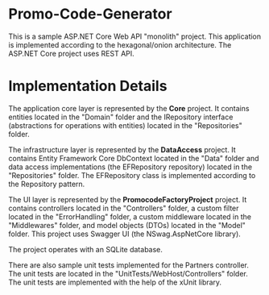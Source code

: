 # Promo-Code-Generator

This is a sample ASP.NET Core Web API "monolith" project. This application is implemented according to the hexagonal/onion architecture. The ASP.NET Core project uses REST API.

# Implementation Details

The application core layer is represented by the **Core** project. It contains entities located in the "Domain" folder and the IRepository<T> interface (abstractions for operations with entities) located in the "Repositories" folder.

The infrastructure layer is represented by the **DataAccess** project. It contains Entity Framework Core DbContext located in the "Data" folder and data access implementations (the EFRepository<T> repository) located in the "Repositories" folder. The EFRepository<T> class is implemented according to the Repository pattern.

The UI layer is represented by the **PromocodeFactoryProject** project. It contains controllers located in the "Controllers" folder, a custom filter located in the "ErrorHandling" folder, a custom middleware located in the "Middlewares" folder, and model objects (DTOs) located in the "Model" folder. This project uses Swagger UI (the NSwag.AspNetCore library).

The project operates with an SQLite database.

There are also sample unit tests implemented for the Partners controller. The unit tests are located in the "UnitTests/WebHost/Controllers" folder. The unit tests are implemented with the help of the xUnit library.
